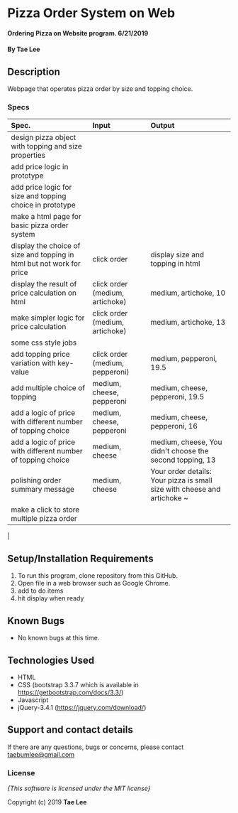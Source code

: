 # Pizza Order System on Web

#### Ordering Pizza on Website program. 6/21/2019

#### By **Tae Lee**

## Description

Webpage that operates pizza order by size and topping choice.

### Specs
| Spec.                                                                    | Input                           | Output                                           |
| :----------------------------------------------------------------------- | :------------------------------ | :----------------------------------------------- |
| design pizza object with topping and size properties                     |                                 |                                                  |
| add price logic in prototype                                             |                                 |                                                  |
| add price logic for size and topping choice in prototype                 |                                 |                                                  |
| make a html page for basic pizza order system                            |                                 |                                                  |
| display the choice of size and topping in html but not work for price    | click order                     | display size and topping in html                 |
| display the result of price calculation on html                          | click order (medium, artichoke) | medium, artichoke, 10                            |
| make simpler logic for price calculation                                 | click order (medium, artichoke) | medium, artichoke, 13                            |
| some css style jobs                                                      |                                 |                                                  |
| add topping price variation with key-value                               | click order (medium, pepperoni) | medium, pepperoni, 19.5                          |
| add multiple choice of topping                                           | medium, cheese, pepperoni       | medium, cheese, pepperoni, 19.5                  |
| add a logic of price with different number of topping choice             | medium, cheese, pepperoni       | medium, cheese, pepperoni, 16                    |
| add a logic of price with different number of topping choice             | medium, cheese      | medium, cheese, You didn't choose the second topping, 13     |
| polishing order summary message                                          | medium, cheese | Your order details: Your pizza is small size with cheese and artichoke ~ |
| make a click to store multiple pizza order              |                                 |                |
|



## Setup/Installation Requirements

1. To run this program, clone repository from this GitHub.
2. Open file in a web browser such as Google Chrome.
3. add to do items
4. hit display when ready

## Known Bugs
* No known bugs at this time.

## Technologies Used
  * HTML
  * CSS (bootstrap 3.3.7 which is available in https://getbootstrap.com/docs/3.3/)
  * Javascript
  * jQuery-3.4.1 (https://jquery.com/download/)

## Support and contact details

If there are any questions, bugs or concerns, please contact taebumlee@gmail.com

### License

*{This software is licensed under the MIT license}*

Copyright (c) 2019 **Tae Lee**
